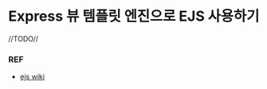 # Express 뷰 템플릿 엔진으로 EJS 사용하기

//TODO//

### REF
* [ejs wiki](https://github.com/mde/ejs/wiki/Using-EJS-with-Express)